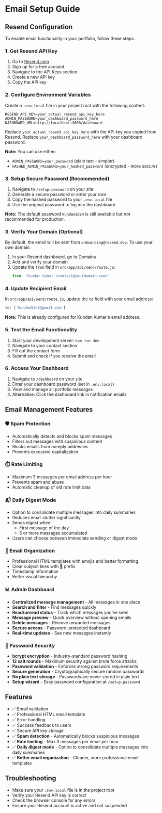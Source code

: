 # Email Setup Guide

## Resend Configuration

To enable email functionality in your portfolio, follow these steps:

### 1. Get Resend API Key
1. Go to [Resend.com](https://resend.com)
2. Sign up for a free account
3. Navigate to the API Keys section
4. Create a new API key
5. Copy the API key

### 2. Configure Environment Variables
Create a `.env.local` file in your project root with the following content:

```env
RESEND_API_KEY=your_actual_resend_api_key_here
ADMIN_PASSWORD=your_dashboard_password_here
DASHBOARD_URL=http://localhost:3000/dashboard
```

Replace `your_actual_resend_api_key_here` with the API key you copied from Resend.
Replace `your_dashboard_password_here` with your dashboard password.

**Note:** You can use either:
- `ADMIN_PASSWORD=your_password` (plain text - simpler)
- `HASHED_ADMIN_PASSWORD=your_hashed_password` (encrypted - more secure)

### 3. Setup Secure Password (Recommended)
1. Navigate to `/setup-password` on your site
2. Generate a secure password or enter your own
3. Copy the hashed password to your `.env.local` file
4. Use the original password to log into the dashboard

**Note:** The default password `kundan2024` is still available but not recommended for production.

### 3. Verify Your Domain (Optional)
By default, the email will be sent from `onboarding@resend.dev`. To use your own domain:

1. In your Resend dashboard, go to Domains
2. Add and verify your domain
3. Update the `from` field in `src/app/api/send/route.js`:
   ```javascript
   from: 'Kundan Kumar <contact@yourdomain.com>'
   ```

### 4. Update Recipient Email
In `src/app/api/send/route.js`, update the `to` field with your email address:
```javascript
to: ['kundan51kk@gmail.com']
```

**Note:** This is already configured for Kundan Kumar's email address.

### 5. Test the Email Functionality
1. Start your development server: `npm run dev`
2. Navigate to your contact section
3. Fill out the contact form
4. Submit and check if you receive the email

### 6. Access Your Dashboard
1. Navigate to `/dashboard` on your site
2. Enter your dashboard password (set in `.env.local`)
3. View and manage all portfolio messages
4. Alternative: Click the dashboard link in notification emails

## Email Management Features

### 🛡️ Spam Protection
- Automatically detects and blocks spam messages
- Filters out messages with suspicious content
- Blocks emails from noreply addresses
- Prevents excessive capitalization

### ⏱️ Rate Limiting
- Maximum 3 messages per email address per hour
- Prevents spam and abuse
- Automatic cleanup of old rate limit data

### 📬 Daily Digest Mode
- Option to consolidate multiple messages into daily summaries
- Reduces email clutter significantly
- Sends digest when:
  - First message of the day
  - 5 or more messages accumulated
- Users can choose between immediate sending or digest mode

### 📧 Email Organization
- Professional HTML templates with emojis and better formatting
- Clear subject lines with 📧 prefix
- Timestamp information
- Better visual hierarchy

### 📊 Admin Dashboard
- **Centralized message management** - All messages in one place
- **Search and filter** - Find messages quickly
- **Read/unread status** - Track which messages you've seen
- **Message preview** - Quick overview without opening emails
- **Delete messages** - Remove unwanted messages
- **Secure access** - Password-protected dashboard
- **Real-time updates** - See new messages instantly

### 🔐 Password Security
- **bcrypt encryption** - Industry-standard password hashing
- **12 salt rounds** - Maximum security against brute force attacks
- **Password validation** - Enforces strong password requirements
- **Secure generation** - Cryptographically secure random passwords
- **No plain text storage** - Passwords are never stored in plain text
- **Setup wizard** - Easy password configuration at `/setup-password`

## Features
- ✅ Email validation
- ✅ Professional HTML email template
- ✅ Error handling
- ✅ Success feedback to users
- ✅ Secure API key storage
- ✅ **Spam detection** - Automatically blocks suspicious messages
- ✅ **Rate limiting** - Max 3 messages per email per hour
- ✅ **Daily digest mode** - Option to consolidate multiple messages into daily summaries
- ✅ **Better email organization** - Cleaner, more professional email templates

## Troubleshooting
- Make sure your `.env.local` file is in the project root
- Verify your Resend API key is correct
- Check the browser console for any errors
- Ensure your Resend account is active and not suspended
